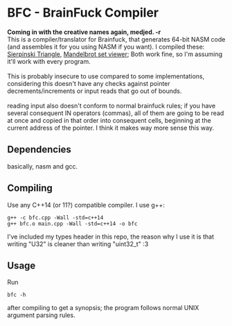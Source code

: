 # BFC - BrainFuck Compiler

<strong>Coming in with the creative names again, medjed. -r</strong><br />
This is a compiler/translator for Brainfuck, that generates 64-bit NASM code
(and assembles it for you using NASM if you want). I compiled these:
[Sierpinski Triangle](http://www.hevanet.com/cristofd/brainfuck/sierpinski.b), [Mandelbrot set viewer](https://github.com/ErikDubbelboer/brainfuck-jit/blob/master/mandelbrot.bf);
Both work fine, so I'm assuming it'll work with every program.<br /><br />
This is probably insecure to use compared to some implementations,
considering this doesn't have any checks against pointer
decrements/increments or input reads that go out of bounds.<br /><br />
reading input also doesn't conform to normal brainfuck rules; if you
have several consequent IN operators
(commas), all of them are going to be read at once and copied in that
order into consequent cells, beginning at the current address of the
pointer. I think it makes way more sense this way.<br />

## Dependencies
basically, nasm and gcc.<br />

## Compiling
Use any C++14 (or 11?) compatible compiler.
I use g++:
```
g++ -c bfc.cpp -Wall -std=c++14
g++ bfc.o main.cpp -Wall -std=c++14 -o bfc
```
I've included my types header in this repo, the reason why I use it is
that writing "U32" is cleaner than writing "uint32_t" :3<br />

## Usage
Run
```
bfc -h
```
after compiling to get a synopsis; the program follows normal UNIX
argument parsing rules.
